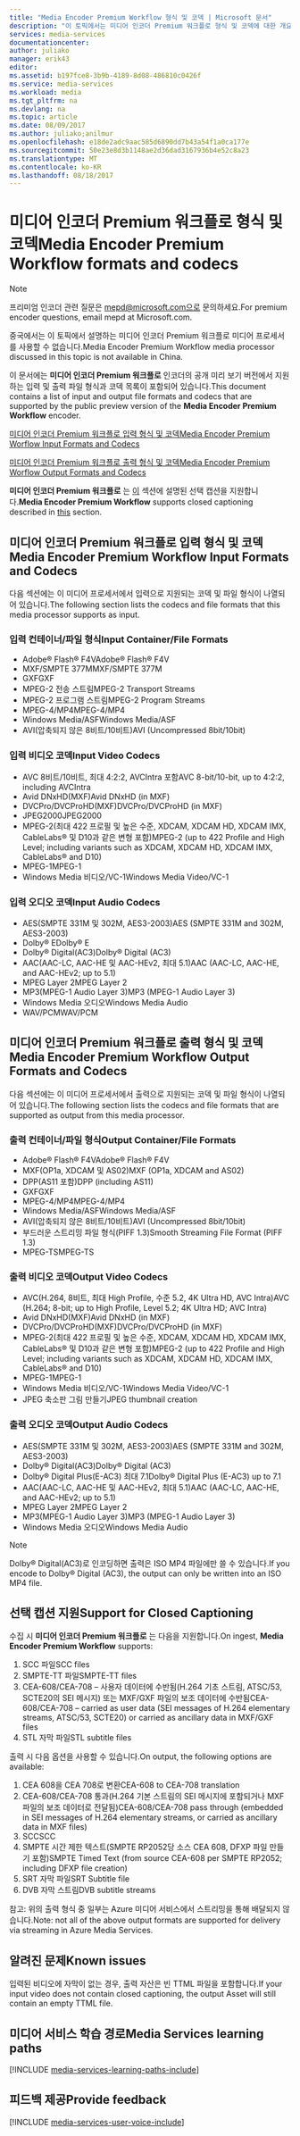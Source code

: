 ```yaml
---
title: "Media Encoder Premium Workflow 형식 및 코덱 | Microsoft 문서"
description: "이 토픽에서는 미디어 인코더 Premium 워크플로 형식 및 코덱에 대한 개요를 제공합니다."
services: media-services
documentationcenter: 
author: juliako
manager: erik43
editor: 
ms.assetid: b197fce8-3b9b-4189-8d08-486810c0426f
ms.service: media-services
ms.workload: media
ms.tgt_pltfrm: na
ms.devlang: na
ms.topic: article
ms.date: 08/09/2017
ms.author: juliako;anilmur
ms.openlocfilehash: e18de2adc9aac585d6890dd7b43a54f1a0ca177e
ms.sourcegitcommit: 50e23e8d3b1148ae2d36dad3167936b4e52c8a23
ms.translationtype: MT
ms.contentlocale: ko-KR
ms.lasthandoff: 08/18/2017
---
```

# <a name="media-encoder-premium-workflow-formats-and-codecs"></a><span data-ttu-id="a3f6a-103">미디어 인코더 Premium 워크플로 형식 및 코덱</span><span class="sxs-lookup"><span data-stu-id="a3f6a-103">Media Encoder Premium Workflow formats and codecs</span></span>
> [!NOTE]
> <span data-ttu-id="a3f6a-104">프리미엄 인코더 관련 질문은 mepd@microsoft.com으로 문의하세요.</span><span class="sxs-lookup"><span data-stu-id="a3f6a-104">For premium encoder questions, email mepd at Microsoft.com.</span></span>
> 
> <span data-ttu-id="a3f6a-105">중국에서는 이 토픽에서 설명하는 미디어 인코더 Premium 워크플로 미디어 프로세서를 사용할 수 없습니다.</span><span class="sxs-lookup"><span data-stu-id="a3f6a-105">Media Encoder Premium Workflow media processor discussed in this topic is not available in China.</span></span> 
> 
> 

<span data-ttu-id="a3f6a-106">이 문서에는 **미디어 인코더 Premium 워크플로** 인코더의 공개 미리 보기 버전에서 지원하는 입력 및 출력 파일 형식과 코덱 목록이 포함되어 있습니다.</span><span class="sxs-lookup"><span data-stu-id="a3f6a-106">This document contains a list of input and output file formats and codecs that are supported by the public preview version of the **Media Encoder Premium Workflow** encoder.</span></span>

[<span data-ttu-id="a3f6a-107">미디어 인코더 Premium 워크플로 입력 형식 및 코덱</span><span class="sxs-lookup"><span data-stu-id="a3f6a-107">Media Encoder Premium Worflow Input Formats and Codecs</span></span>](#input_formats)

[<span data-ttu-id="a3f6a-108">미디어 인코더 Premium 워크플로 출력 형식 및 코덱</span><span class="sxs-lookup"><span data-stu-id="a3f6a-108">Media Encoder Premium Worflow Output Formats and Codecs</span></span>](#output_formats)

<span data-ttu-id="a3f6a-109">**미디어 인코더 Premium 워크플로** 는 [이](#closed_captioning) 섹션에 설명된 선택 캡션을 지원합니다.</span><span class="sxs-lookup"><span data-stu-id="a3f6a-109">**Media Encoder Premium Workflow** supports closed captioning described in [this](#closed_captioning) section.</span></span> 

## <span data-ttu-id="a3f6a-110"><a id="input_formats"></a>미디어 인코더 Premium 워크플로 입력 형식 및 코덱</span><span class="sxs-lookup"><span data-stu-id="a3f6a-110"><a id="input_formats"></a>Media Encoder Premium Workflow Input Formats and Codecs</span></span>
<span data-ttu-id="a3f6a-111">다음 섹션에는 이 미디어 프로세서에서 입력으로 지원되는 코덱 및 파일 형식이 나열되어 있습니다.</span><span class="sxs-lookup"><span data-stu-id="a3f6a-111">The following section lists the codecs and file formats that this media processor supports as input.</span></span>

### <a name="input-containerfile-formats"></a><span data-ttu-id="a3f6a-112">입력 컨테이너/파일 형식</span><span class="sxs-lookup"><span data-stu-id="a3f6a-112">Input Container/File Formats</span></span>
* <span data-ttu-id="a3f6a-113">Adobe® Flash® F4V</span><span class="sxs-lookup"><span data-stu-id="a3f6a-113">Adobe® Flash® F4V</span></span>
* <span data-ttu-id="a3f6a-114">MXF/SMPTE 377M</span><span class="sxs-lookup"><span data-stu-id="a3f6a-114">MXF/SMPTE 377M</span></span>
* <span data-ttu-id="a3f6a-115">GXF</span><span class="sxs-lookup"><span data-stu-id="a3f6a-115">GXF</span></span>
* <span data-ttu-id="a3f6a-116">MPEG-2 전송 스트림</span><span class="sxs-lookup"><span data-stu-id="a3f6a-116">MPEG-2 Transport Streams</span></span>
* <span data-ttu-id="a3f6a-117">MPEG-2 프로그램 스트림</span><span class="sxs-lookup"><span data-stu-id="a3f6a-117">MPEG-2 Program Streams</span></span>
* <span data-ttu-id="a3f6a-118">MPEG-4/MP4</span><span class="sxs-lookup"><span data-stu-id="a3f6a-118">MPEG-4/MP4</span></span>
* <span data-ttu-id="a3f6a-119">Windows Media/ASF</span><span class="sxs-lookup"><span data-stu-id="a3f6a-119">Windows Media/ASF</span></span>
* <span data-ttu-id="a3f6a-120">AVI(압축되지 않은 8비트/10비트)</span><span class="sxs-lookup"><span data-stu-id="a3f6a-120">AVI (Uncompressed 8bit/10bit)</span></span>

### <a name="input-video-codecs"></a><span data-ttu-id="a3f6a-121">입력 비디오 코덱</span><span class="sxs-lookup"><span data-stu-id="a3f6a-121">Input Video Codecs</span></span>
* <span data-ttu-id="a3f6a-122">AVC 8비트/10비트, 최대 4:2:2, AVCIntra 포함</span><span class="sxs-lookup"><span data-stu-id="a3f6a-122">AVC 8-bit/10-bit, up to 4:2:2, including AVCIntra</span></span>
* <span data-ttu-id="a3f6a-123">Avid DNxHD(MXF)</span><span class="sxs-lookup"><span data-stu-id="a3f6a-123">Avid DNxHD (in MXF)</span></span>
* <span data-ttu-id="a3f6a-124">DVCPro/DVCProHD(MXF)</span><span class="sxs-lookup"><span data-stu-id="a3f6a-124">DVCPro/DVCProHD (in MXF)</span></span>
* <span data-ttu-id="a3f6a-125">JPEG2000</span><span class="sxs-lookup"><span data-stu-id="a3f6a-125">JPEG2000</span></span>
* <span data-ttu-id="a3f6a-126">MPEG-2(최대 422 프로필 및 높은 수준, XDCAM, XDCAM HD, XDCAM IMX, CableLabs® 및 D10과 같은 변형 포함)</span><span class="sxs-lookup"><span data-stu-id="a3f6a-126">MPEG-2 (up to 422 Profile and High Level; including variants such as XDCAM, XDCAM HD, XDCAM IMX, CableLabs® and D10)</span></span>
* <span data-ttu-id="a3f6a-127">MPEG-1</span><span class="sxs-lookup"><span data-stu-id="a3f6a-127">MPEG-1</span></span>
* <span data-ttu-id="a3f6a-128">Windows Media 비디오/VC-1</span><span class="sxs-lookup"><span data-stu-id="a3f6a-128">Windows Media Video/VC-1</span></span>

### <a name="input-audio-codecs"></a><span data-ttu-id="a3f6a-129">입력 오디오 코덱</span><span class="sxs-lookup"><span data-stu-id="a3f6a-129">Input Audio Codecs</span></span>
* <span data-ttu-id="a3f6a-130">AES(SMPTE 331M 및 302M, AES3-2003)</span><span class="sxs-lookup"><span data-stu-id="a3f6a-130">AES (SMPTE 331M and 302M, AES3-2003)</span></span>
* <span data-ttu-id="a3f6a-131">Dolby® E</span><span class="sxs-lookup"><span data-stu-id="a3f6a-131">Dolby® E</span></span>
* <span data-ttu-id="a3f6a-132">Dolby® Digital(AC3)</span><span class="sxs-lookup"><span data-stu-id="a3f6a-132">Dolby® Digital (AC3)</span></span>
* <span data-ttu-id="a3f6a-133">AAC(AAC-LC, AAC-HE 및 AAC-HEv2, 최대 5.1)</span><span class="sxs-lookup"><span data-stu-id="a3f6a-133">AAC (AAC-LC, AAC-HE, and AAC-HEv2; up to 5.1)</span></span>
* <span data-ttu-id="a3f6a-134">MPEG Layer 2</span><span class="sxs-lookup"><span data-stu-id="a3f6a-134">MPEG Layer 2</span></span>
* <span data-ttu-id="a3f6a-135">MP3(MPEG-1 Audio Layer 3)</span><span class="sxs-lookup"><span data-stu-id="a3f6a-135">MP3 (MPEG-1 Audio Layer 3)</span></span>
* <span data-ttu-id="a3f6a-136">Windows Media 오디오</span><span class="sxs-lookup"><span data-stu-id="a3f6a-136">Windows Media Audio</span></span>
* <span data-ttu-id="a3f6a-137">WAV/PCM</span><span class="sxs-lookup"><span data-stu-id="a3f6a-137">WAV/PCM</span></span>

## <span data-ttu-id="a3f6a-138"><a id="output_format"></a>미디어 인코더 Premium 워크플로 출력 형식 및 코덱</span><span class="sxs-lookup"><span data-stu-id="a3f6a-138"><a id="output_format"></a>Media Encoder Premium Workflow Output Formats and Codecs</span></span>
<span data-ttu-id="a3f6a-139">다음 섹션에는 이 미디어 프로세서에서 출력으로 지원되는 코덱 및 파일 형식이 나열되어 있습니다.</span><span class="sxs-lookup"><span data-stu-id="a3f6a-139">The following section lists the codecs and file formats that are supported as output from this media processor.</span></span>

### <a name="output-containerfile-formats"></a><span data-ttu-id="a3f6a-140">출력 컨테이너/파일 형식</span><span class="sxs-lookup"><span data-stu-id="a3f6a-140">Output Container/File Formats</span></span>
* <span data-ttu-id="a3f6a-141">Adobe® Flash® F4V</span><span class="sxs-lookup"><span data-stu-id="a3f6a-141">Adobe® Flash® F4V</span></span>
* <span data-ttu-id="a3f6a-142">MXF(OP1a, XDCAM 및 AS02)</span><span class="sxs-lookup"><span data-stu-id="a3f6a-142">MXF (OP1a, XDCAM and AS02)</span></span>
* <span data-ttu-id="a3f6a-143">DPP(AS11 포함)</span><span class="sxs-lookup"><span data-stu-id="a3f6a-143">DPP (including AS11)</span></span>
* <span data-ttu-id="a3f6a-144">GXF</span><span class="sxs-lookup"><span data-stu-id="a3f6a-144">GXF</span></span>
* <span data-ttu-id="a3f6a-145">MPEG-4/MP4</span><span class="sxs-lookup"><span data-stu-id="a3f6a-145">MPEG-4/MP4</span></span>
* <span data-ttu-id="a3f6a-146">Windows Media/ASF</span><span class="sxs-lookup"><span data-stu-id="a3f6a-146">Windows Media/ASF</span></span>
* <span data-ttu-id="a3f6a-147">AVI(압축되지 않은 8비트/10비트)</span><span class="sxs-lookup"><span data-stu-id="a3f6a-147">AVI (Uncompressed 8bit/10bit)</span></span>
* <span data-ttu-id="a3f6a-148">부드러운 스트리밍 파일 형식(PIFF 1.3)</span><span class="sxs-lookup"><span data-stu-id="a3f6a-148">Smooth Streaming File Format (PIFF 1.3)</span></span>
* <span data-ttu-id="a3f6a-149">MPEG-TS</span><span class="sxs-lookup"><span data-stu-id="a3f6a-149">MPEG-TS</span></span> 

### <a name="output-video-codecs"></a><span data-ttu-id="a3f6a-150">출력 비디오 코덱</span><span class="sxs-lookup"><span data-stu-id="a3f6a-150">Output Video Codecs</span></span>
* <span data-ttu-id="a3f6a-151">AVC(H.264, 8비트, 최대 High Profile, 수준 5.2, 4K Ultra HD, AVC Intra)</span><span class="sxs-lookup"><span data-stu-id="a3f6a-151">AVC (H.264; 8-bit; up to High Profile, Level 5.2; 4K Ultra HD; AVC Intra)</span></span>
* <span data-ttu-id="a3f6a-152">Avid DNxHD(MXF)</span><span class="sxs-lookup"><span data-stu-id="a3f6a-152">Avid DNxHD (in MXF)</span></span>
* <span data-ttu-id="a3f6a-153">DVCPro/DVCProHD(MXF)</span><span class="sxs-lookup"><span data-stu-id="a3f6a-153">DVCPro/DVCProHD (in MXF)</span></span>
* <span data-ttu-id="a3f6a-154">MPEG-2(최대 422 프로필 및 높은 수준, XDCAM, XDCAM HD, XDCAM IMX, CableLabs® 및 D10과 같은 변형 포함)</span><span class="sxs-lookup"><span data-stu-id="a3f6a-154">MPEG-2 (up to 422 Profile and High Level; including variants such as XDCAM, XDCAM HD, XDCAM IMX, CableLabs® and D10)</span></span>
* <span data-ttu-id="a3f6a-155">MPEG-1</span><span class="sxs-lookup"><span data-stu-id="a3f6a-155">MPEG-1</span></span>
* <span data-ttu-id="a3f6a-156">Windows Media 비디오/VC-1</span><span class="sxs-lookup"><span data-stu-id="a3f6a-156">Windows Media Video/VC-1</span></span>
* <span data-ttu-id="a3f6a-157">JPEG 축소판 그림 만들기</span><span class="sxs-lookup"><span data-stu-id="a3f6a-157">JPEG thumbnail creation</span></span>

### <a name="output-audio-codecs"></a><span data-ttu-id="a3f6a-158">출력 오디오 코덱</span><span class="sxs-lookup"><span data-stu-id="a3f6a-158">Output Audio Codecs</span></span>
* <span data-ttu-id="a3f6a-159">AES(SMPTE 331M 및 302M, AES3-2003)</span><span class="sxs-lookup"><span data-stu-id="a3f6a-159">AES (SMPTE 331M and 302M, AES3-2003)</span></span>
* <span data-ttu-id="a3f6a-160">Dolby® Digital(AC3)</span><span class="sxs-lookup"><span data-stu-id="a3f6a-160">Dolby® Digital (AC3)</span></span>
* <span data-ttu-id="a3f6a-161">Dolby® Digital Plus(E-AC3) 최대 7.1</span><span class="sxs-lookup"><span data-stu-id="a3f6a-161">Dolby® Digital Plus (E-AC3) up to 7.1</span></span>
* <span data-ttu-id="a3f6a-162">AAC(AAC-LC, AAC-HE 및 AAC-HEv2, 최대 5.1)</span><span class="sxs-lookup"><span data-stu-id="a3f6a-162">AAC (AAC-LC, AAC-HE, and AAC-HEv2; up to 5.1)</span></span>
* <span data-ttu-id="a3f6a-163">MPEG Layer 2</span><span class="sxs-lookup"><span data-stu-id="a3f6a-163">MPEG Layer 2</span></span>
* <span data-ttu-id="a3f6a-164">MP3(MPEG-1 Audio Layer 3)</span><span class="sxs-lookup"><span data-stu-id="a3f6a-164">MP3 (MPEG-1 Audio Layer 3)</span></span>
* <span data-ttu-id="a3f6a-165">Windows Media 오디오</span><span class="sxs-lookup"><span data-stu-id="a3f6a-165">Windows Media Audio</span></span>

>[!NOTE]
><span data-ttu-id="a3f6a-166">Dolby® Digital(AC3)로 인코딩하면 출력은 ISO MP4 파일에만 쓸 수 있습니다.</span><span class="sxs-lookup"><span data-stu-id="a3f6a-166">If you encode to Dolby® Digital (AC3), the output can only be written into an ISO MP4 file.</span></span>

## <span data-ttu-id="a3f6a-167"><a id="closed_captioning"></a>선택 캡션 지원</span><span class="sxs-lookup"><span data-stu-id="a3f6a-167"><a id="closed_captioning"></a>Support for Closed Captioning</span></span>
<span data-ttu-id="a3f6a-168">수집 시 **미디어 인코더 Premium 워크플로** 는 다음을 지원합니다.</span><span class="sxs-lookup"><span data-stu-id="a3f6a-168">On ingest, **Media Encoder Premium Workflow** supports:</span></span>

1. <span data-ttu-id="a3f6a-169">SCC 파일</span><span class="sxs-lookup"><span data-stu-id="a3f6a-169">SCC files</span></span>
2. <span data-ttu-id="a3f6a-170">SMPTE-TT 파일</span><span class="sxs-lookup"><span data-stu-id="a3f6a-170">SMPTE-TT files</span></span>
3. <span data-ttu-id="a3f6a-171">CEA-608/CEA-708 – 사용자 데이터에 수반됨(H.264 기초 스트림, ATSC/53, SCTE20의 SEI 메시지) 또는 MXF/GXF 파일의 보조 데이터에 수반됨</span><span class="sxs-lookup"><span data-stu-id="a3f6a-171">CEA-608/CEA-708 – carried as user data (SEI messages of H.264 elementary streams, ATSC/53, SCTE20) or carried as ancillary data in MXF/GXF files</span></span>
4. <span data-ttu-id="a3f6a-172">STL 자막 파일</span><span class="sxs-lookup"><span data-stu-id="a3f6a-172">STL subtitle files</span></span>

<span data-ttu-id="a3f6a-173">출력 시 다음 옵션을 사용할 수 있습니다.</span><span class="sxs-lookup"><span data-stu-id="a3f6a-173">On output, the following options are available:</span></span>

1. <span data-ttu-id="a3f6a-174">CEA 608을 CEA 708로 변환</span><span class="sxs-lookup"><span data-stu-id="a3f6a-174">CEA-608 to CEA-708 translation</span></span>
2. <span data-ttu-id="a3f6a-175">CEA-608/CEA-708 통과(H.264 기본 스트림의 SEI 메시지에 포함되거나 MXF 파일의 보조 데이터로 전달됨)</span><span class="sxs-lookup"><span data-stu-id="a3f6a-175">CEA-608/CEA-708 pass through (embedded in SEI messages of H.264 elementary streams, or carried as ancillary data in MXF files)</span></span>
3. <span data-ttu-id="a3f6a-176">SCC</span><span class="sxs-lookup"><span data-stu-id="a3f6a-176">SCC</span></span>
4. <span data-ttu-id="a3f6a-177">SMPTE 시간 제한 텍스트(SMPTE RP2052당 소스 CEA 608, DFXP 파일 만들기 포함)</span><span class="sxs-lookup"><span data-stu-id="a3f6a-177">SMPTE Timed Text (from source CEA-608 per SMPTE RP2052; including DFXP file creation)</span></span>
5. <span data-ttu-id="a3f6a-178">SRT 자막 파일</span><span class="sxs-lookup"><span data-stu-id="a3f6a-178">SRT Subtitle file</span></span>
6. <span data-ttu-id="a3f6a-179">DVB 자막 스트림</span><span class="sxs-lookup"><span data-stu-id="a3f6a-179">DVB subtitle streams</span></span>

<span data-ttu-id="a3f6a-180">참고: 위의 출력 형식 중 일부는 Azure 미디어 서비스에서 스트리밍을 통해 배달되지 않습니다.</span><span class="sxs-lookup"><span data-stu-id="a3f6a-180">Note: not all of the above output formats are supported for delivery via streaming in Azure Media Services.</span></span>

## <a name="known-issues"></a><span data-ttu-id="a3f6a-181">알려진 문제</span><span class="sxs-lookup"><span data-stu-id="a3f6a-181">Known issues</span></span>
<span data-ttu-id="a3f6a-182">입력된 비디오에 자막이 없는 경우, 출력 자산은 빈 TTML 파일을 포함합니다.</span><span class="sxs-lookup"><span data-stu-id="a3f6a-182">If your input video does not contain closed captioning, the output Asset will still contain an empty TTML file.</span></span> 

## <a name="media-services-learning-paths"></a><span data-ttu-id="a3f6a-183">미디어 서비스 학습 경로</span><span class="sxs-lookup"><span data-stu-id="a3f6a-183">Media Services learning paths</span></span>
[!INCLUDE [media-services-learning-paths-include](../../includes/media-services-learning-paths-include.md)]

## <a name="provide-feedback"></a><span data-ttu-id="a3f6a-184">피드백 제공</span><span class="sxs-lookup"><span data-stu-id="a3f6a-184">Provide feedback</span></span>
[!INCLUDE [media-services-user-voice-include](../../includes/media-services-user-voice-include.md)]

